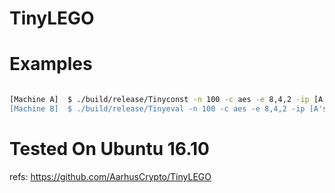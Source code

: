 # TinyLEGO


# Examples

```sh

[Machine A]  $ ./build/release/Tinyconst -n 100 -c aes -e 8,4,2 -ip [A's IP] -p [port_num]
[Machine B]  $ ./build/release/Tinyeval -n 100 -c aes -e 8,4,2 -ip [A's IP] -p [port_num]

```

# Tested On Ubuntu 16.10 

refs: https://github.com/AarhusCrypto/TinyLEGO


